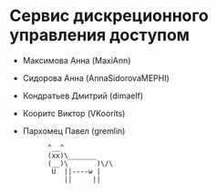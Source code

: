 # Сервис дискреционного управления доступом

- Максимова Анна (MaxiAnn)
- Сидорова  Анна (AnnaSidorovaMEPHI)
- Кондратьев Дмитрий (dimaelf)
- Кооритс Виктор (VKoorits)
- Пархомец Павел (gremlin)

            ^__^
            (xx)\_______
            (__)\       )\/\
             U  ||----w |
                ||     ||
